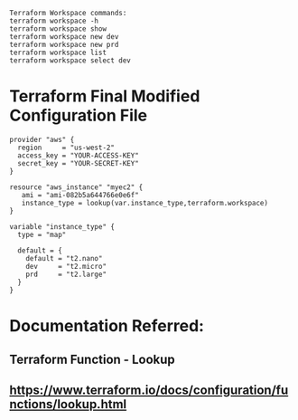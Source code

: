 ```
Terraform Workspace commands:
terraform workspace -h
terraform workspace show
terraform workspace new dev
terraform workspace new prd
terraform workspace list
terraform workspace select dev
```
# Terraform Final Modified Configuration File

```
provider "aws" {
  region     = "us-west-2"
  access_key = "YOUR-ACCESS-KEY"
  secret_key = "YOUR-SECRET-KEY"
}

resource "aws_instance" "myec2" {
   ami = "ami-082b5a644766e0e6f"
   instance_type = lookup(var.instance_type,terraform.workspace)
}

variable "instance_type" {
  type = "map"

  default = {
    default = "t2.nano"
    dev     = "t2.micro"
    prd     = "t2.large"
  }
}

```

# Documentation Referred:
## Terraform Function - Lookup
## https://www.terraform.io/docs/configuration/functions/lookup.html
